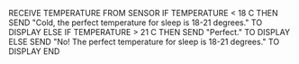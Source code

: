 RECEIVE TEMPERATURE FROM SENSOR
IF TEMPERATURE < 18 C THEN 
SEND "Cold, the perfect temperature for sleep is 18-21 degrees." TO DISPLAY
ELSE IF TEMPERATURE > 21 C THEN
SEND "Perfect." TO DISPLAY
ELSE SEND "No! The perfect temperature for sleep is 18-21 degrees." TO DISPLAY
END
